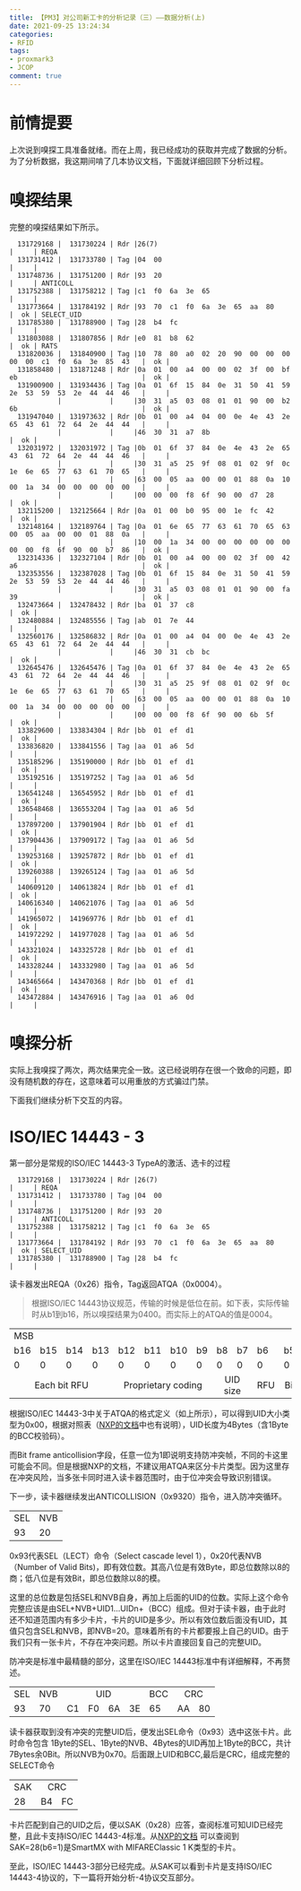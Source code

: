 ```yaml
---
title: 【PM3】对公司新工卡的分析记录（三）——数据分析(上)
date: 2021-09-25 13:24:34
categories:
- RFID
tags:
- proxmark3
- JCOP
comment: true
---
```

# 前情提要
上次说到嗅探工具准备就绪。而在上周，我已经成功的获取并完成了数据的分析。为了分析数据，我这期间啃了几本协议文档，下面就详细回顾下分析过程。

# 嗅探结果
完整的嗅探结果如下所示。
```
  131729168 |  131730224 | Rdr |26(7)                                                                    |     | REQA
  131731412 |  131733780 | Tag |04  00                                                                   |     | 
  131748736 |  131751200 | Rdr |93  20                                                                   |     | ANTICOLL
  131752388 |  131758212 | Tag |c1  f0  6a  3e  65                                                       |     | 
  131773664 |  131784192 | Rdr |93  70  c1  f0  6a  3e  65  aa  80                                       |  ok | SELECT_UID
  131785380 |  131788900 | Tag |28  b4  fc                                                               |     | 
  131803088 |  131807856 | Rdr |e0  81  b8  62                                                           |  ok | RATS
  131820036 |  131840900 | Tag |10  78  80  a0  02  20  90  00  00  00  00  00  c1  f0  6a  3e  85  43   |  ok |
  131858480 |  131871248 | Rdr |0a  01  00  a4  00  00  02  3f  00  bf  eb                               |  ok |
  131900900 |  131934436 | Tag |0a  01  6f  15  84  0e  31  50  41  59  2e  53  59  53  2e  44  44  46   |     | 
            |            |     |30  31  a5  03  08  01  01  90  00  b2  6b                               |  ok | 
  131947040 |  131973632 | Rdr |0b  01  00  a4  04  00  0e  4e  43  2e  65  43  61  72  64  2e  44  44   |     |
            |            |     |46  30  31  a7  8b                                                       |  ok |
  132031972 |  132031972 | Tag |0b  01  6f  37  84  0e  4e  43  2e  65  43  61  72  64  2e  44  44  46   |     | 
            |            |     |30  31  a5  25  9f  08  01  02  9f  0c  1e  6e  65  77  63  61  70  65   |     | 
            |            |     |63  00  05  aa  00  00  01  88  0a  10  00  1a  34  00  00  00  00  00   |     | 
            |            |     |00  00  00  f8  6f  90  00  d7  28                                       |  ok | 
  132115200 |  132125664 | Rdr |0a  01  00  b0  95  00  1e  fc  42                                       |  ok |
  132148164 |  132189764 | Tag |0a  01  6e  65  77  63  61  70  65  63  00  05  aa  00  00  01  88  0a   |     | 
            |            |     |10  00  1a  34  00  00  00  00  00  00  00  00  f8  6f  90  00  b7  86   |  ok | 
  132314336 |  132327104 | Rdr |0b  01  00  a4  00  00  02  3f  00  42  a6                               |  ok |
  132353556 |  132387028 | Tag |0b  01  6f  15  84  0e  31  50  41  59  2e  53  59  53  2e  44  44  46   |     | 
            |            |     |30  31  a5  03  08  01  01  90  00  fa  39                               |  ok | 
  132473664 |  132478432 | Rdr |ba  01  37  c8                                                           |  ok |
  132480884 |  132485556 | Tag |ab  01  7e  44                                                           |     | 
  132560176 |  132586832 | Rdr |0a  01  00  a4  04  00  0e  4e  43  2e  65  43  61  72  64  2e  44  44   |     |
            |            |     |46  30  31  cb  bc                                                       |  ok | 
  132645476 |  132645476 | Tag |0a  01  6f  37  84  0e  4e  43  2e  65  43  61  72  64  2e  44  44  46   |     | 
            |            |     |30  31  a5  25  9f  08  01  02  9f  0c  1e  6e  65  77  63  61  70  65   |     | 
            |            |     |63  00  05  aa  00  00  01  88  0a  10  00  1a  34  00  00  00  00  00   |     | 
            |            |     |00  00  00  f8  6f  90  00  6b  5f                                       |  ok | 
  133829600 |  133834304 | Rdr |bb  01  ef  d1                                                           |  ok | 
  133836820 |  133841556 | Tag |aa  01  a6  5d                                                           |     | 
  135185296 |  135190000 | Rdr |bb  01  ef  d1                                                           |  ok | 
  135192516 |  135197252 | Tag |aa  01  a6  5d                                                           |     | 
  136541248 |  136545952 | Rdr |bb  01  ef  d1                                                           |  ok | 
  136548468 |  136553204 | Tag |aa  01  a6  5d                                                           |     | 
  137897200 |  137901904 | Rdr |bb  01  ef  d1                                                           |  ok | 
  137904436 |  137909172 | Tag |aa  01  a6  5d                                                           |     | 
  139253168 |  139257872 | Rdr |bb  01  ef  d1                                                           |  ok | 
  139260388 |  139265124 | Tag |aa  01  a6  5d                                                           |     | 
  140609120 |  140613824 | Rdr |bb  01  ef  d1                                                           |  ok | 
  140616340 |  140621076 | Tag |aa  01  a6  5d                                                           |     | 
  141965072 |  141969776 | Rdr |bb  01  ef  d1                                                           |  ok | 
  141972292 |  141977028 | Tag |aa  01  a6  5d                                                           |     | 
  143321024 |  143325728 | Rdr |bb  01  ef  d1                                                           |  ok | 
  143328244 |  143332980 | Tag |aa  01  a6  5d                                                           |     | 
  143465664 |  143470368 | Rdr |bb  01  ef  d1                                                           |  ok | 
  143472884 |  143476916 | Tag |aa  01  a6  0d                                                           |     | 
```

# 嗅探分析
实际上我嗅探了两次，两次结果完全一致。这已经说明存在很一个致命的问题，即没有随机数的存在，这意味着可以用重放的方式骗过门禁。

下面我们继续分析下交互的内容。
# ISO/IEC 14443 - 3
第一部分是常规的ISO/IEC 14443-3 TypeA的激活、选卡的过程
```
  131729168 |  131730224 | Rdr |26(7)                                                                    |     | REQA
  131731412 |  131733780 | Tag |04  00                                                                   |     | 
  131748736 |  131751200 | Rdr |93  20                                                                   |     | ANTICOLL
  131752388 |  131758212 | Tag |c1  f0  6a  3e  65                                                       |     | 
  131773664 |  131784192 | Rdr |93  70  c1  f0  6a  3e  65  aa  80                                       |  ok | SELECT_UID
  131785380 |  131788900 | Tag |28  b4  fc                                                               |     | 
```
读卡器发出REQA（0x26）指令，Tag返回ATQA（0x0004）。
> 根据ISO/IEC 14443协议规范，传输的时候是低位在前。如下表，实际传输时从b1到b16，所以嗅探结果为0400。而实际上的ATQA的值是0004。

<table>
    <tr>
        <td colspan="8">MSB</td>
        <td colspan="8" align="right" >LSB</td>
    <tr>
    <tr>
        <td>b16</td>
        <td>b15</td>
        <td>b14</td>
        <td>b13</td>
        <td>b12</td>
        <td>b11</td>
        <td>b10</td>
        <td>b9</td>
        <td>b8</td>
        <td>b7</td>
        <td>b6</td>
        <td>b5</td>
        <td>b4</td>
        <td>b3</td>
        <td>b2</td>
        <td>b1</td>
    <tr>
    <tr>
        <td>0</td>
        <td>0</td>
        <td>0</td>
        <td>0</td>
        <td>0</td>
        <td>0</td>
        <td>0</td>
        <td>0</td>
        <td>0</td>
        <td>0</td>
        <td>0</td>
        <td>0</td>
        <td>0</td>
        <td>1</td>
        <td>0</td>
        <td>0</td>
    </tr>
    <tr>
        <td colspan="4" align="center">Each bit RFU</td>
        <td colspan="4" align="center">Proprietary coding</td>
        <td colspan="2" align="center">UID size</td>
        <td colspan="1" align="center">RFU</td>
        <td colspan="5" align="center">Bit frame anticollision</td>
    <tr>
</table>

根据ISO/IEC 14443-3中关于ATQA的格式定义（如上所示），可以得到UID大小类型为0x00，根据对照表（[NXP的文档](https://www.nxp.com/docs/en/application-note/AN10833.pdf)中也有说明），UID长度为4Bytes（含1Byte的BCC校验码）。

而Bit frame anticollision字段，任意一位为1即说明支持防冲突帧，不同的卡这里可能会不同。但是根据NXP的文档，不建议用ATQA来区分卡片类型。因为这里存在冲突风险，当多张卡同时进入读卡器范围时，由于位冲突会导致识别错误。

下一步，读卡器继续发出ANTICOLLISION（0x9320）指令，进入防冲突循环。

<table>
    <tr>
        <td>SEL</td>
        <td>NVB</td>
    <tr>
    <tr>
        <td>93</td>
        <td>20</td>
</table>

0x93代表SEL（LECT）命令（Select cascade level 1），0x20代表NVB（Number of Valid Bits)，即有效位数。其高八位是有效Byte，即总位数除以8的商；低八位是有效Bit，即总位数除以8的模。

这里的总位数是包括SEL和NVB自身，再加上后面的UID的位数。实际上这个命令完整应该是由SEL+NVB+UID1...UIDn+（BCC）组成。但对于读卡器，由于此时还不知道范围内有多少卡片，卡片的UID是多少。所以有效位数后面没有UID，其值只包含SEL和NVB，即NVB=20。意味着所有的卡片都要报上自己的UID。由于我们只有一张卡片，不存在冲突问题。所以卡片直接回复自己的完整UID。

防冲突是标准中最精髓的部分，这里在ISO/IEC 14443标准中有详细解释，不再赘述。

<table>
    <tr>
        <td>SEL</td>
        <td>NVB</td>
        <td colspan="4" align="center">UID</td>
        <td>BCC</td>
        <td colspan="2" align="center">CRC</td>
    <tr>
    <tr>
        <td>93</td>
        <td>70</td>
        <td>C1</td>
        <td>F0</td>
        <td>6A</td>
        <td>3E</td>
        <td>65</td>
        <td>AA</td>
        <td>80</td>
</table>
读卡器获取到没有冲突的完整UID后，便发出SEL命令（0x93）选中这张卡片。此时命令包含
1Byte的SEL、1Byte的NVB、4Bytes的UID再加上1Byte的BCC，共计7Bytes余0Bit。所以NVB为0x70。后面跟上UID和BCC,最后是CRC，组成完整的SELECT命令


<table>
    <tr>
        <td>SAK</td>
        <td colspan="2" align="center">CRC</td>
    <tr>
    <tr>
        <td>28</td>
        <td>B4</td>
        <td>FC</td>
</table>

卡片匹配到自己的UID之后，便以SAK（0x28）应答，查阅标准可知UID已经完整，且此卡支持ISO/IEC 14443-4标准。从[NXP的文档](https://www.nxp.com/docs/en/application-note/AN10833.pdf) 可以查阅到SAK=28(b6=1)是SmartMX with MIFAREClassic 1 K类型的卡片。

至此，ISO/IEC 14443-3部分已经完成。从SAK可以看到卡片是支持ISO/IEC 14443-4协议的，下一篇将开始分析-4协议交互部分。

